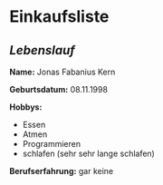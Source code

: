 # Einkaufsliste

## _Lebenslauf_  
__Name:__ Jonas Fabanius Kern  

__Geburtsdatum:__ 08.11.1998  

__Hobbys:__
- Essen  
- Atmen
- Programmieren
- schlafen (sehr sehr lange schlafen)

__Berufserfahrung:__
gar keine